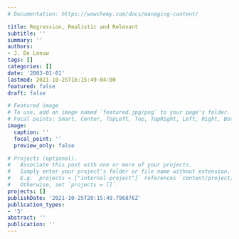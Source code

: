 ```yaml
---
# Documentation: https://wowchemy.com/docs/managing-content/

title: Regression, Realistic and Relevant
subtitle: ''
summary: ''
authors:
- J. De Leeuw
tags: []
categories: []
date: '2003-01-01'
lastmod: 2021-10-25T16:15:49-04:00
featured: false
draft: false

# Featured image
# To use, add an image named `featured.jpg/png` to your page's folder.
# Focal points: Smart, Center, TopLeft, Top, TopRight, Left, Right, BottomLeft, Bottom, BottomRight.
image:
  caption: ''
  focal_point: ''
  preview_only: false

# Projects (optional).
#   Associate this post with one or more of your projects.
#   Simply enter your project's folder or file name without extension.
#   E.g. `projects = ["internal-project"]` references `content/project/deep-learning/index.md`.
#   Otherwise, set `projects = []`.
projects: []
publishDate: '2021-10-25T20:15:49.796876Z'
publication_types:
- '3'
abstract: ''
publication: ''
---
```

